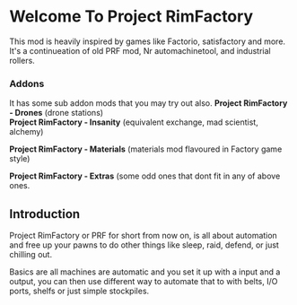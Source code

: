 # Welcome To Project RimFactory

This mod is heavily inspired by games like Factorio, satisfactory and more.
It's a continueation of old PRF mod, Nr automachinetool, and industrial rollers.

### Addons
It has some sub addon mods that you may try out also.
**Project RimFactory - Drones** (drone stations)  
**Project RimFactory - Insanity** (equivalent exchange, mad scientist, alchemy)

**Project RimFactory - Materials** (materials mod flavoured in Factory game style)

**Project RimFactory - Extras** (some odd ones that dont fit in any of above ones.


## Introduction
Project RimFactory or PRF for short from now on, is all about automation and free up your pawns to do other things like sleep, raid, defend, or just chilling out.

Basics are all machines are automatic and you set it up with a input and a output, you can then use different way to automate that to with belts, I/O ports, shelfs or just simple stockpiles.
